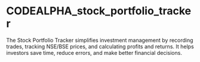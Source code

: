 # CODEALPHA_stock_portfolio_tracker
The Stock Portfolio Tracker simplifies investment management by recording trades, tracking NSE/BSE prices, and calculating profits and returns. It helps investors save time, reduce errors, and make better financial decisions.
